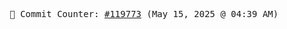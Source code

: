 <p align="center">
    <samp>
        📮 Commit Counter: <a href="https://github.com/Javascript-void0/Javascript-void0/commits/main">#119773</a> (May 15, 2025 @ 04:39 AM)
    </samp>
</p>